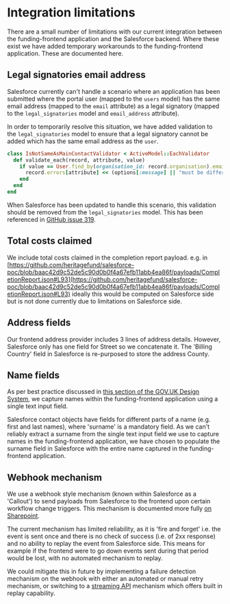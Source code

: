 # Integration limitations

There are a small number of limitations with our current integration between 
the funding-frontend application and the Salesforce backend. Where these exist 
we have added temporary workarounds to the funding-frontend application. These 
are documented here.

## Legal signatories email address

Salesforce currently can't handle a scenario where an application has been 
submitted where the portal user (mapped to the `users` model) has the same 
email address (mapped to the `email` attribute) as a legal signatory (mapped 
to the `legal_signatories` model and `email_address` attribute).

In order to temporarily resolve this situation, we have added validation to 
the `legal_signatories` model to ensure that a legal signatory cannot be added 
which has the same email address as the `user`.

```ruby
class IsNotSameAsMainContactValidator < ActiveModel::EachValidator
  def validate_each(record, attribute, value)
    if value == User.find_by(organisation_id: record.organisation).email
      record.errors[attribute] << (options[:message] || "must be different to your email address")
    end
  end
end
```

When Salesforce has been updated to handle this scenario, this validation 
should be removed from the `legal_signatories` model. This has been referenced 
in [GitHub issue 319](https://github.com/heritagefund/funding-frontend/issues/319).

## Total costs claimed
We include total costs claimed in the completion report payload. e.g. in 
[https://github.com/heritagefund/salesforce-poc/blob/baac42d9c52de5c90d0b0f4a67efb11abb4ea86f/payloads/CompletionReport.json#L93](https://github.com/heritagefund/salesforce-poc/blob/baac42d9c52de5c90d0b0f4a67efb11abb4ea86f/payloads/CompletionReport.json#L93) 
ideally this would be computed on Salesforce side but is not done currently due 
to limitations on Salesforce side.

## Address fields 
Our frontend address provider includes 3 lines of address details. However, 
Salesforce only has one field for Street so we concatenate it. The 
'Billing Country' field in Salesforce is re-purposed to store the address County.

## Name fields

As per best practice discussed in [this section of the GOV.UK Design System](https://design-system.service.gov.uk/patterns/names/), 
we capture names within the funding-frontend application using a single text 
input field.

Salesforce contact objects have fields for different parts of a name (e.g. first 
and last names), where 'surname' is a mandatory field. As we can't reliably 
extract a surname from the single text input field we use to capture names in 
the funding-frontend application, we have chosen to populate the surname field 
in Salesforce with the entire name captured in the funding-frontend application.

## Webhook mechanism
We use a webhook style mechanism (known within Salesforce as a 'Callout') to send payloads from Salesforce to the frontend upon certain workflow change triggers. This mechanism is documented more fully [on Sharepoint](https://hfund365.sharepoint.com/:w:/r/sites/DigitalServiceDesignTeam/Shared%20Documents/development/Webhook%20consumer%20mechanism.docx?d=waa0eeaa527ef4838b4aff05d89ed46d0&csf=1&web=1&e=RAZcJI).

The current mechanism has limited reliability, as it is 'fire and forget' i.e. the event is sent once and there is no check of success (i.e. of 2xx response) and no ability to replay the event from Salesforce side. This means for example if the frontend were to go down events sent during that period would be lost, with no automated mechanism to replay.

We could mitigate this in future by implementing a failure detection mechanism on the webhook with either an automated or manual retry mechanism, or switching to a [streaming API](https://developer.salesforce.com/docs/atlas.en-us.api_streaming.meta/api_streaming/intro_stream.htm) mechanism which offers built in replay capability.